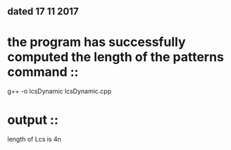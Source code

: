 dated 17 11 2017
-----------------
the program has successfully computed the
length of the patterns
command ::
===========
 g++ -o lcsDynamic lcsDynamic.cpp 

 output ::
 =========
 length of Lcs is 4n